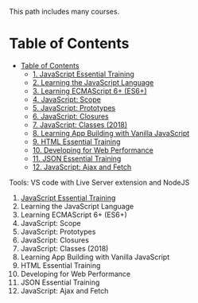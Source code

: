 This path includes many courses.

# Table of Contents
- [Table of Contents](#table-of-contents)
  - [1. JavaScript Essential Training ](#1)
  - [2. Learning the JavaScript Language](#2)
  - [3. Learning ECMAScript 6+ (ES6+)](#3)
  - [4. JavaScript: Scope ](#4)
  - [5. JavaScript: Prototypes ](#5)
  - [6. JavaScript: Closures ](#6)
  - [7. JavaScript: Classes (2018) ](#7)
  - [8. Learning App Building with Vanilla JavaScript ](#8)
  - [9. HTML Essential Training ](#9)
  - [10. Developing for Web Performance ](#10)
  - [11. JSON Essential Training ](#11)
  - [12. JavaScript: Ajax and Fetch ](#12)


Tools: VS code with Live Server extension and NodeJS

1. [JavaScript Essential Training ](https://github.com/ph0123/Become-a-JavaScript-Developer/tree/main/1_JavaScript_Essential_Training) <a name="1"></a>
2. Learning the JavaScript Language <a name="2"></a>
3. Learning ECMAScript 6+ (ES6+) <a name="3"></a>
4. JavaScript: Scope <a name="4"></a>
5. JavaScript: Prototypes <a name="5"></a>
6. JavaScript: Closures <a name="6"></a>
7. JavaScript: Classes (2018) <a name="7"></a>
8. Learning App Building with Vanilla JavaScript <a name="8"></a>
9. HTML Essential Training <a name="9"></a>
10. Developing for Web Performance <a name="10"></a>
11. JSON Essential Training <a name="11"></a>
12. JavaScript: Ajax and Fetch <a name="12"></a>